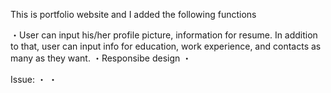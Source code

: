 This is portfolio website and I added the following functions

・User can input his/her profile picture, information for resume. In addition to that, user can input info for education, 
  work experience, and contacts as many as they want. 
・Responsibe design
・

Issue:
・
・

